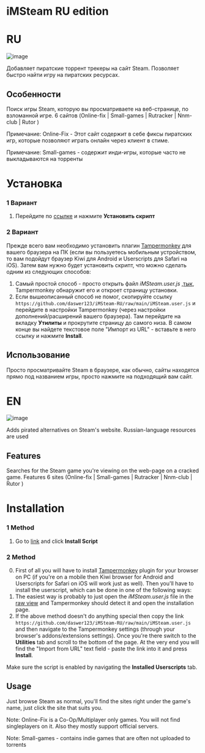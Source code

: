 # iMSteam RU edition

# RU
![image](https://github.com/daswer123/iMSteam-RU/assets/22278673/f2e319ab-3d73-43b3-a170-2a0e164c6436)

Добавляет пиратские торрент трекеры на сайт Steam. Позволяет быстро найти игру на пиратских ресурсах.

## Особенности
Поиск игры Steam, которую вы просматриваете на веб-странице, по взломанной игре. 
6 сайтов (Online-fix | Small-games | Rutracker | Nnm-club | Rutor )

Примечание: Online-Fix - Этот сайт содержит в себе фиксы пиратских игр, которые позволяют играть онлайн через клиент в стиме.

Примечание: Small-games - содержит инди-игры, которые часто не выкладываются на торренты

# Установка
### 1 Вариант
1) Перейдите по [ссылке](https://greasyfork.org/ru/scripts/483250-steam-game-search-links-ru-edition) и нажмите **Установить скрипт**

### 2 Вариант
Прежде всего вам необходимо установить плагин [Tampermonkey](https://www.tampermonkey.net) для вашего браузера на ПК (если вы пользуетесь мобильным устройством, то вам подойдут браузер Kiwi для Android и Userscripts для Safari на iOS). Затем вам нужно будет установить скрипт, что можно сделать одним из следующих способов:  
1. Самый простой способ - просто открыть файл *iMSteam.user.js* ,[тык](https://github.com/daswer123/iMSteam-RU/raw/main/iMSteam.user.js), Tampermonkey обнаружит его и откроет страницу установки.  
2. Если вышеописанный способ не помог, скопируйте ссылку `https://github.com/daswer123/iMSteam-RU/raw/main/iMSteam.user.js` и перейдите в настройки Tampermonkey (через настройки дополнений/расширений вашего браузера). Там перейдите на вкладку **Утилиты** и прокрутите страницу до самого низа. В самом конце вы найдете текстовое поле "Импорт из URL" - вставьте в него ссылку и нажмите **Install**.

## Использование

Просто просматривайте Steam в браузере, как обычно, сайты находятся прямо под названием игры, просто нажмите на подходящий вам сайт. 

# EN
![image](https://github.com/daswer123/iMSteam-RU/assets/22278673/f2e319ab-3d73-43b3-a170-2a0e164c6436)

Adds pirated alternatives on Steam's website. Russian-language resources are used

## Features
Searches for the Steam game you're viewing on the web-page on a cracked game. 
Features 6 sites (Online-fix | Small-games | Rutracker | Nnm-club | Rutor )

# Installation
### 1 Method
1) Go to [link](https://greasyfork.org/ru/scripts/483250-steam-game-search-links-ru-edition) and click **Install Script**

### 2 Method
0. First of all you will have to install [Tampermonkey](https://www.tampermonkey.net) plugin for your browser on PC (if you're on a mobile then Kiwi browser for Android and Userscripts for Safari on iOS will work just as well). Then you'll have to install the userscript, which can be done in one of the following ways:  
1. The easiest way is probably to just open the *iMSteam.user.js* file in the [raw view](https://github.com/daswer123/iMSteam-RU/raw/main/iMSteam.user.js) and Tampermonkey should detect it and open the installation page.  
2. If the above method doesn't do anything special then copy the link `https://github.com/daswer123/iMSteam-RU/raw/main/iMSteam.user.js` and then navigate to the Tampermonkey settings (through your browser's addons/extensions settings). Once you're there switch to the **Utilities** tab and scroll to the bottom of the page. At the very end you will find the "Import from URL" text field - paste the link into it and press **Install**.    

Make sure the script is enabled by navigating the **Installed Userscripts** tab.

## Usage

Just browse Steam as normal, you'll find the sites right under the game's name, just click the site that suits you. 

Note: Online-Fix is a Co-Op/Multiplayer only games. You will not find singleplayers on it. Also they mostly support official servers. 

Note: Small-games - сontains indie games that are often not uploaded to torrents
